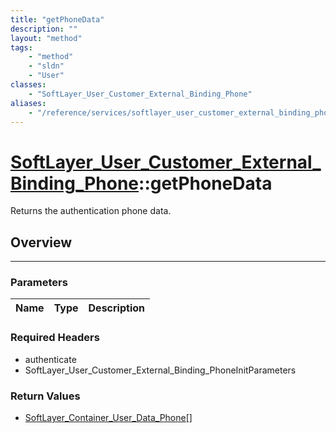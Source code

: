 ```yaml
---
title: "getPhoneData"
description: ""
layout: "method"
tags:
    - "method"
    - "sldn"
    - "User"
classes:
    - "SoftLayer_User_Customer_External_Binding_Phone"
aliases:
    - "/reference/services/softlayer_user_customer_external_binding_phone/getPhoneData"
---
```

# [SoftLayer_User_Customer_External_Binding_Phone](/reference/services/SoftLayer_User_Customer_External_Binding_Phone)::getPhoneData


Returns the authentication phone data.


## Overview 


-----

### Parameters 
|Name | Type | Description |
| --- | --- | --- |


### Required Headers
* authenticate
* SoftLayer_User_Customer_External_Binding_PhoneInitParameters


### Return Values
* <a href='/reference/datatypes/SoftLayer_Container_User_Data_Phone'>SoftLayer_Container_User_Data_Phone[] </a>




